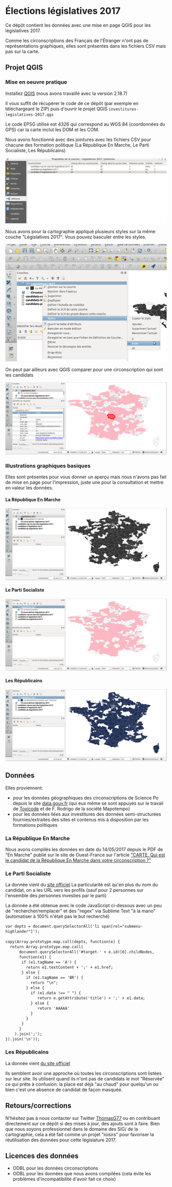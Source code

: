 # Élections législatives 2017

Ce dépôt contient les données avec une mise en page QGIS pour les législatives 2017.

Comme les circonscriptions des Français de l'Étranger n'ont pas de représentations graphiques, elles sont présentes dans les fichiers CSV mais pas sur la carte.

## Projet QGIS

### Mise en oeuvre pratique

Installez [QGIS](http://qgis.org/fr/site/) (nous avons travaillé avec la version 2.18.7)

Il vous suffit de récupérer le code de ce dépôt (par exemple en téléchargeant le ZIP) puis d'ouvrir le projet QGIS `investitures-legislatives-2017.qgs`

Le code EPSG utilisé est 4326 qui correspond au WGS 84 (coordonnées du GPS) car la carte inclut les DOM et les COM.

Nous avons fonctionné avec des jointures avec les fichiers CSV pour chacune des formation politique (La République En Marche, Le Parti Socialiste, Les Républicains)

![](images/jointures-qgis.png)

Nous avons pour la cartographie appliqué plusieurs styles sur la même couche "Législatives 2017". Vous pouvez basculer entre les styles.

![](images/choix-des-styles.png)

On peut par ailleurs avec QGIS comparer pour une circonscription qui sont les candidats

![](images/comparaison-presence-candidats-par-circonscription-avec-noms.png)

### Illustrations graphiques basiques

Elles sont présentes pour vous donner un aperçu mais nous n'avons pas fait de mise en page pour l'impression, juste une pour la consultation et mettre en valeur les données.

#### La République En Marche

![](images/la-republique-en-marche-legislatives-2017.png)

#### Le Parti Socialiste

![](images/le-parti-socialiste-legislatives-2017.png)

#### Les Républicains

![](images/les-republicains-legislatives-2017.png)


## Données

Elles proviennent:

* pour les données géographiques des circonscriptions de Science Po depuis le site [data.gouv.fr](https://www.data.gouv.fr/fr/datasets/carte-des-circonscriptions-legislatives-2012-et-2017/#discussion-5919a76788ee38302bf7b7df-2) (qui eux même se sont appuyés sur le travail de [Toxicode](http://www.toxicode.fr/circonscriptions) et de F. Rodrigo de la société Mapotempo)
* pour les données liées aux investitures des données semi-structurées fournies/extraites des sites et contenus mis à disposition par les formations politiques

### La République En Marche

Nous avons compilés les données en date du 14/05/2017 depuis le PDF de "En Marche" publié sur le site de Ouest-France sur l'article ["CARTE. Qui est le candidat de la République En Marche dans votre circonscription ?"](http://www.ouest-france.fr/elections/legislatives/carte-qui-est-le-candidat-de-la-republique-en-marche-dans-votre-circonscription-4986407)

### Le Parti Socialiste

La donnée vient du [site officiel](http://www.parti-socialiste.fr/liste-candidats-aux-legislatives-investis-ps/)
La particularité est qu'en plus du nom du candidat, on a les URL vers les profils (sauf pour 2 personnes sur l'ensemble des personnes investies par le parti)

La donnée a été obtenue avec le code JavaScript ci-dessous avec un peu de "rechercher/remplacer" et des "regex" via Sublime Text "à la mano" (automatiser à 100% n'était pas le but recherché)


```
var depts = document.querySelectorAll('li span[rel="submenu-highlander"]');

copy(Array.prototype.map.call(depts, function(e) {
  return Array.prototype.map.call(
      document.querySelectorAll('#target-' + e.id)[0].childNodes,
      function(e1) {
       if (e1.tagName == 'A') {
         return e1.textContent + ';' + e1.href;
       } else {
         if (e1.tagName == 'BR') {
           return "\n";
         } else {
           if (e1.data !== " ") {
              return e.getAttribute('title') + ';' + e1.data;
           } else {
              return 'AAAAA'
           }
         }
       }
      }
    ).join(';');
}).join('\n'));
```

### Les Républicains

La donnée vient [du site officiel](https://www.republicains.fr/actualites_liste_candidats_investis_legislatives_20170511)

Ils semblent avoir une approche où toutes les circonscriptions sont listées sur leur site. Ils utilisent quand ils n'ont pas de candidats le mot "Réservée" ce qui prête à confusion: la place est déjà "au chaud" pour quelqu'un ou bien c'est une absence de candidat de façon masquée.

## Retours/corrections

N'hésitez pas à nous contacter sur Twitter [ThomasG77](http://twitter.com/ThomasG77) ou en contribuant directement sur ce dépôt si des mises à jour, des ajouts sont à faire.
Bien que nous soyons professionnel dans le domaine des SIG/ de la cartographie, cela a été fait comme un projet "loisirs" pour favoriser la réutilisation des données pour cette législature 2017.

## Licences des données

* ODBL pour les données circonscriptions
* ODBL pour les données que nous avons compilées (cela évite les problèmes d'incompatibilité d'avoir fait ce choix)
